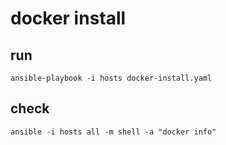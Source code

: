 # docker install

## run
```
ansible-playbook -i hosts docker-install.yaml 

```

## check
```
ansible -i hosts all -m shell -a "docker info"
```
